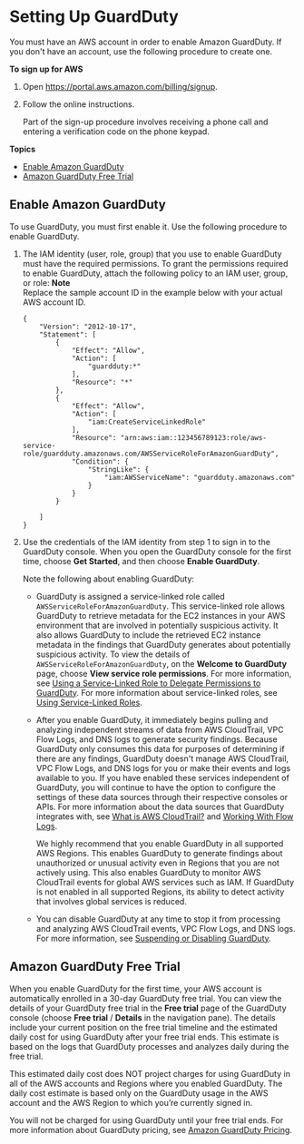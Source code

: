 # Setting Up GuardDuty<a name="guardduty_settingup"></a>

You must have an AWS account in order to enable Amazon GuardDuty\. If you don't have an account, use the following procedure to create one\.

**To sign up for AWS**

1. Open [https://portal\.aws\.amazon\.com/billing/signup](https://portal.aws.amazon.com/billing/signup)\.

1. Follow the online instructions\.

   Part of the sign\-up procedure involves receiving a phone call and entering a verification code on the phone keypad\.

**Topics**
+ [Enable Amazon GuardDuty](#guardduty_enable-gd)
+ [Amazon GuardDuty Free Trial](#guardduty_free-trial)

## Enable Amazon GuardDuty<a name="guardduty_enable-gd"></a>

To use GuardDuty, you must first enable it\. Use the following procedure to enable GuardDuty\.

1. The IAM identity \(user, role, group\) that you use to enable GuardDuty must have the required permissions\. To grant the permissions required to enable GuardDuty, attach the following policy to an IAM user, group, or role:
**Note**  
Replace the sample account ID in the example below with your actual AWS account ID\.

   ```
   {
       "Version": "2012-10-17",
       "Statement": [
           {
               "Effect": "Allow",
               "Action": [
                   "guardduty:*"
               ],
               "Resource": "*"
           },
           {
               "Effect": "Allow",
               "Action": [
                   "iam:CreateServiceLinkedRole"
               ],
               "Resource": "arn:aws:iam::123456789123:role/aws-service-role/guardduty.amazonaws.com/AWSServiceRoleForAmazonGuardDuty",
               "Condition": {
                   "StringLike": {
                       "iam:AWSServiceName": "guardduty.amazonaws.com"
                   }
               }
           }
   
       ]
   }
   ```

1. Use the credentials of the IAM identity from step 1 to sign in to the GuardDuty console\. When you open the GuardDuty console for the first time, choose **Get Started**, and then choose **Enable GuardDuty**\.

   Note the following about enabling GuardDuty:
   + GuardDuty is assigned a service\-linked role called `AWSServiceRoleForAmazonGuardDuty`\. This service\-linked role allows GuardDuty to retrieve metadata for the EC2 instances in your AWS environment that are involved in potentially suspicious activity\. It also allows GuardDuty to include the retrieved EC2 instance metadata in the findings that GuardDuty generates about potentially suspicious activity\. To view the details of `AWSServiceRoleForAmazonGuardDuty`, on the **Welcome to GuardDuty** page, choose **View service role permissions**\. For more information, see [Using a Service\-Linked Role to Delegate Permissions to GuardDuty](guardduty_managing_access.md#guardduty_service-access)\. For more information about service\-linked roles, see [Using Service\-Linked Roles](https://docs.aws.amazon.com/IAM/latest/UserGuide/using-service-linked-roles.html)\.
   + After you enable GuardDuty, it immediately begins pulling and analyzing independent streams of data from AWS CloudTrail, VPC Flow Logs, and DNS logs to generate security findings\. Because GuardDuty only consumes this data for purposes of determining if there are any findings, GuardDuty doesn't manage AWS CloudTrail, VPC Flow Logs, and DNS logs for you or make their events and logs available to you\. If you have enabled these services independent of GuardDuty, you will continue to have the option to configure the settings of these data sources through their respective consoles or APIs\. For more information about the data sources that GuardDuty integrates with, see [What is AWS CloudTrail?](https://docs.aws.amazon.com/awscloudtrail/latest/userguide/cloudtrail-user-guide.html) and [Working With Flow Logs](https://docs.aws.amazon.com/AmazonVPC/latest/UserGuide/flow-logs.html#working-with-flow-logs)\.

     We highly recommend that you enable GuardDuty in all supported AWS Regions\. This enables GuardDuty to generate findings about unauthorized or unusual activity even in Regions that you are not actively using\. This also enables GuardDuty to monitor AWS CloudTrail events for global AWS services such as IAM\. If GuardDuty is not enabled in all supported Regions, its ability to detect activity that involves global services is reduced\. 
   + You can disable GuardDuty at any time to stop it from processing and analyzing AWS CloudTrail events, VPC Flow Logs, and DNS logs\. For more information, see [Suspending or Disabling GuardDuty](guardduty_suspend-disable.md)\.

## Amazon GuardDuty Free Trial<a name="guardduty_free-trial"></a>

When you enable GuardDuty for the first time, your AWS account is automatically enrolled in a 30\-day GuardDuty free trial\. You can view the details of your GuardDuty free trial in the **Free trial** page of the GuardDuty console \(choose **Free trial** / **Details** in the navigation pane\)\. The details include your current position on the free trial timeline and the estimated daily cost for using GuardDuty after your free trial ends\. This estimate is based on the logs that GuardDuty processes and analyzes daily during the free trial\. 

This estimated daily cost does NOT project charges for using GuardDuty in all of the AWS accounts and Regions where you enabled GuardDuty\. The daily cost estimate is based only on the GuardDuty usage in the AWS account and the AWS Region to which you’re currently signed in\. 

You will not be charged for using GuardDuty until your free trial ends\. For more information about GuardDuty pricing, see [Amazon GuardDuty Pricing](http://aws.amazon.com/guardduty/pricing/)\. 
